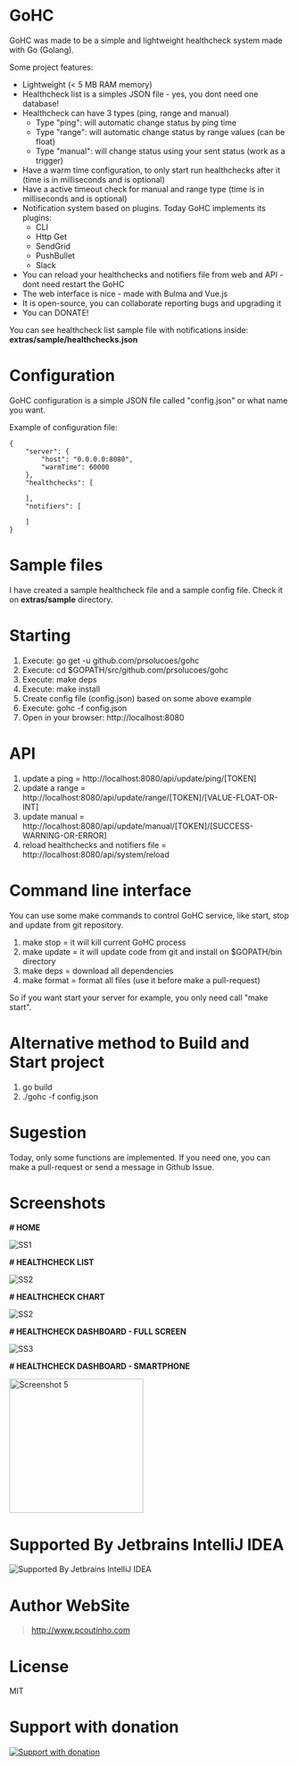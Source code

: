 # GoHC

GoHC was made to be a simple and lightweight healthcheck system made with Go (Golang).

Some project features:
- Lightweight (< 5 MB RAM memory)
- Healthcheck list is a simples JSON file - yes, you dont need one database!
- Healthcheck can have 3 types (ping, range and manual)
  - Type "ping": will automatic change status by ping time
  - Type "range": will automatic change status by range values (can be float)
  - Type "manual": will change status using your sent status (work as a trigger)
- Have a warm time configuration, to only start run healthchecks after it (time is in milliseconds and is optional)
- Have a active timeout check for manual and range type (time is in milliseconds and is optional)
- Notification system based on plugins. Today GoHC implements its plugins:
  - CLI
  - Http Get
  - SendGrid
  - PushBullet
  - Slack
- You can reload your healthchecks and notifiers file from web and API - dont need restart the GoHC
- The web interface is nice - made with Bulma and Vue.js
- It is open-source, you can collaborate reporting bugs and upgrading it
- You can DONATE!

You can see healthcheck list sample file with notifications inside: **extras/sample/healthchecks.json**

# Configuration

GoHC configuration is a simple JSON file called "config.json" or what name you want.

Example of configuration file:

```
{
    "server": {
		"host": "0.0.0.0:8080",
		"warmTime": 60000
	},
	"healthchecks": [
	
	],
	"notifiers": [
	
	]
}
```

# Sample files

I have created a sample healthcheck file and a sample config file. Check it on **extras/sample** directory.

# Starting

1. Execute: go get -u github.com/prsolucoes/gohc
2. Execute: cd $GOPATH/src/github.com/prsolucoes/gohc
3. Execute: make deps  
4. Execute: make install  
5. Create config file (config.json) based on some above example  
6. Execute: gohc -f config.json
7. Open in your browser: http://localhost:8080  

# API

1. update a ping = http://localhost:8080/api/update/ping/[TOKEN]
2. update a range = http://localhost:8080/api/update/range/[TOKEN]/[VALUE-FLOAT-OR-INT]
3. update manual = http://localhost:8080/api/update/manual/[TOKEN]/[SUCCESS-WARNING-OR-ERROR]
4. reload healthchecks and notifiers file = http://localhost:8080/api/system/reload

# Command line interface

You can use some make commands to control GoHC service, like start, stop and update from git repository.

1. make stop   = it will kill current GoHC process
2. make update = it will update code from git and install on $GOPATH/bin directory
3. make deps   = download all dependencies
4. make format = format all files (use it before make a pull-request)

So if you want start your server for example, you only need call "make start".

# Alternative method to Build and Start project

1. go build
2. ./gohc -f config.json

# Sugestion

Today, only some functions are implemented. If you need one, you can make a pull-request or send a message in Github Issue.

# Screenshots

**# HOME**

![SS1](https://github.com/prsolucoes/gohc/raw/master/extras/screenshots/screenshot1.png "Screenshot 1")

**# HEALTHCHECK LIST**

![SS2](https://github.com/prsolucoes/gohc/raw/master/extras/screenshots/screenshot2.png "Screenshot 2")

**# HEALTHCHECK CHART**

![SS2](https://github.com/prsolucoes/gohc/raw/master/extras/screenshots/screenshot3.png "Screenshot 3")

**# HEALTHCHECK DASHBOARD - FULL SCREEN**

![SS3](https://github.com/prsolucoes/gohc/raw/master/extras/screenshots/screenshot4.png "Screenshot 4")

**# HEALTHCHECK DASHBOARD - SMARTPHONE**

<img src="https://github.com/prsolucoes/gohc/raw/master/extras/screenshots/screenshot5.png" alt="Screenshot 5" width="240">  

# Supported By Jetbrains IntelliJ IDEA

![Supported By Jetbrains IntelliJ IDEA](https://github.com/prsolucoes/gohc/raw/master/extras/jetbrains/logo.png "Supported By Jetbrains IntelliJ IDEA")

# Author WebSite

> http://www.pcoutinho.com

# License

MIT

# Support with donation
[![Support with donation](http://donation.pcoutinho.com/images/donate-button.png)](http://donation.pcoutinho.com/)
